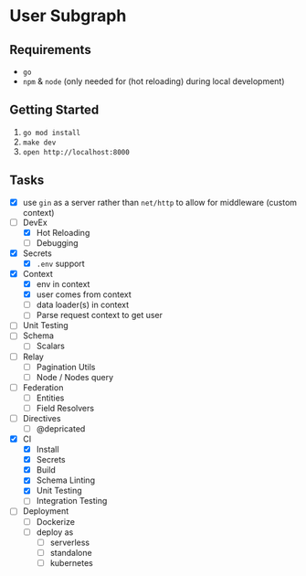 # User Subgraph

## Requirements

- `go`
- `npm` & `node` (only needed for (hot reloading) during local development)

## Getting Started

1. `go mod install`
2. `make dev`
3. `open http://localhost:8000`

## Tasks

- [x] use `gin` as a server rather than `net/http` to allow for middleware (custom context)
- [ ] DevEx
  - [x] Hot Reloading
  - [ ] Debugging
- [x] Secrets
  - [x] `.env` support
- [x] Context
  - [x] env in context
  - [x] user comes from context
  - [ ] data loader(s) in context
  - [ ] Parse request context to get user
- [ ] Unit Testing
- [ ] Schema
  - [ ] Scalars
- [ ] Relay
  - [ ] Pagination Utils
  - [ ] Node / Nodes query
- [ ] Federation
  - [ ] Entities
  - [ ] Field Resolvers
- [ ] Directives
  - [ ] @depricated
- [x] CI
  - [x] Install
  - [x] Secrets
  - [x] Build
  - [x] Schema Linting
  - [x] Unit Testing
  - [ ] Integration Testing
- [ ] Deployment
  - [ ] Dockerize
  - [ ] deploy as
    - [ ] serverless
    - [ ] standalone
    - [ ] kubernetes